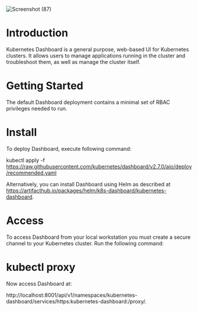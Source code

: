 ![Screenshot (87)](https://user-images.githubusercontent.com/93249038/215325885-1ccb06a0-be6c-40d5-9cb6-6eb45ab4fc79.png)

 # Introduction
Kubernetes Dashboard is a general purpose, web-based UI for Kubernetes clusters. It allows users to manage applications running in the cluster and troubleshoot them, as well as manage the cluster itself.

# Getting Started
 The default Dashboard deployment contains a minimal set of RBAC privileges needed to run.

# Install
To deploy Dashboard, execute following command:

kubectl apply -f https://raw.githubusercontent.com/kubernetes/dashboard/v2.7.0/aio/deploy/recommended.yaml

Alternatively, you can install Dashboard using Helm as described at https://artifacthub.io/packages/helm/k8s-dashboard/kubernetes-dashboard.

# Access
To access Dashboard from your local workstation you must create a secure channel to your Kubernetes cluster. Run the following command:

# kubectl proxy
Now access Dashboard at:

http://localhost:8001/api/v1/namespaces/kubernetes-dashboard/services/https:kubernetes-dashboard:/proxy/.




